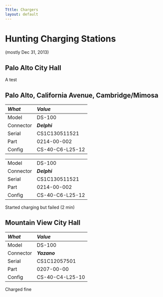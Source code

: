 ```yaml
---
Tttle: Chargers
layout: default
---
```


# Hunting Charging Stations

(mostly Dec 31, 2013)

## Palo Alto City Hall

A test


## Palo Alto, California Avenue, Cambridge/Mimosa

| *What* | *Value* |
| :---- | :------- |
| Model | DS-100 |
| Connector | *__Delphi__* |
| Serial | CS1C130511521 |
| Part | 0214-00-002 |
| Config | CS-40-C6-L25-12 |

| | |
| :---- | :------- |
| Model | DS-100 |
| Connector | *__Delphi__* |
| Serial | CS1C130511521 |
| Part | 0214-00-002 |
| Config | CS-40-C6-L25-12 |

Started charging but failed (2 min)

## Mountain View City Hall

| *What* | *Value* |
| :--- | :--- |
| Model | DS-100 |
| Connector | *__Yazano__* |
| Serial | CS1C12057501 |
| Part | 0207-00-00 |
| Config | CS-40-C4-L25-10 |

Charged fine